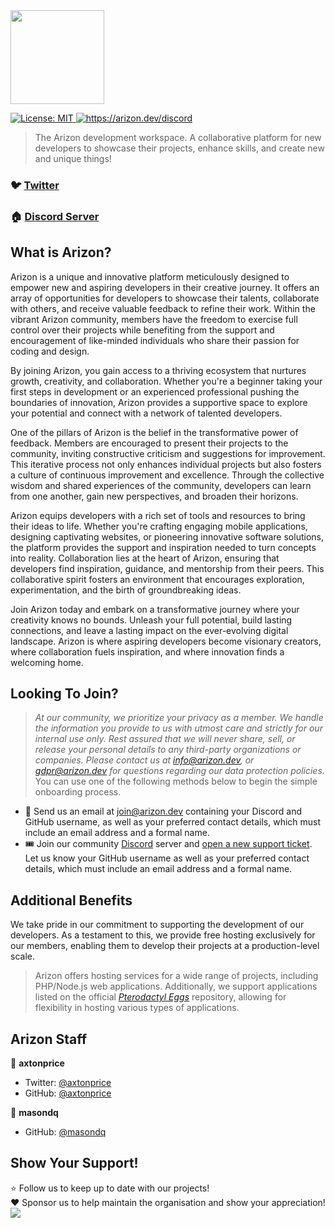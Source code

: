<div align="left"><img height="150" style="margin: 0; padding:0" src="https://user-images.githubusercontent.com/37771600/216801652-e1885d49-d256-4c8c-8632-f502c445cde1.png"></div>
<p>
  <a href="#" target="_blank">
    <img alt="License: MIT" src="https://img.shields.io/badge/License-MIT-yellow.svg" />
  </a>
  <a href="https://arizon.dev/discord" target="_blank">
    <img alt="https://arizon.dev/discord" src="https://img.shields.io/discord/826239258590969897?logo=discord&style=social" />
  </a>
</p>

> The Arizon development workspace. A collaborative platform for new developers to showcase their projects, enhance skills, and create new and unique things!

### 🐦 [Twitter](https://twitter.com/TeamArizon)
### 🏠 [Discord Server](https://arizon.dev/discord)

## What is Arizon?
Arizon is a unique and innovative platform meticulously designed to empower new and aspiring developers in their creative journey. It offers an array of opportunities for developers to showcase their talents, collaborate with others, and receive valuable feedback to refine their work. Within the vibrant Arizon community, members have the freedom to exercise full control over their projects while benefiting from the support and encouragement of like-minded individuals who share their passion for coding and design.

By joining Arizon, you gain access to a thriving ecosystem that nurtures growth, creativity, and collaboration. Whether you're a beginner taking your first steps in development or an experienced professional pushing the boundaries of innovation, Arizon provides a supportive space to explore your potential and connect with a network of talented developers.

One of the pillars of Arizon is the belief in the transformative power of feedback. Members are encouraged to present their projects to the community, inviting constructive criticism and suggestions for improvement. This iterative process not only enhances individual projects but also fosters a culture of continuous improvement and excellence. Through the collective wisdom and shared experiences of the community, developers can learn from one another, gain new perspectives, and broaden their horizons.

Arizon equips developers with a rich set of tools and resources to bring their ideas to life. Whether you're crafting engaging mobile applications, designing captivating websites, or pioneering innovative software solutions, the platform provides the support and inspiration needed to turn concepts into reality. Collaboration lies at the heart of Arizon, ensuring that developers find inspiration, guidance, and mentorship from their peers. This collaborative spirit fosters an environment that encourages exploration, experimentation, and the birth of groundbreaking ideas.

Join Arizon today and embark on a transformative journey where your creativity knows no bounds. Unleash your full potential, build lasting connections, and leave a lasting impact on the ever-evolving digital landscape. Arizon is where aspiring developers become visionary creators, where collaboration fuels inspiration, and where innovation finds a welcoming home.

## Looking To Join?
> *At our community, we prioritize your privacy as a member. We handle the information you provide to us with utmost care and strictly for our internal use only. Rest assured that we will never share, sell, or release your personal details to any third-party organizations or companies. Please contact us at info@arizon.dev, or gdpr@arizon.dev for questions regarding our data protection policies.*
You can use one of the following methods below to begin the simple onboarding process.

* 📨 Send us an email at join@arizon.dev containing your Discord and GitHub username, as well as your preferred contact details, which must include an email address and a formal name.
* 🎟️ Join our community [Discord](https://arizon.dev/discord) server and [open a new support ticket](https://discord.com/channels/826239258590969897/1011474540062322698/1011476328211546183). Let us know your GitHub username as well as your preferred contact details, which must include an email address and a formal name. 

## Additional Benefits
We take pride in our commitment to supporting the development of our developers. As a testament to this, we provide free hosting exclusively for our members, enabling them to develop their projects at a production-level scale.
> Arizon offers hosting services for a wide range of projects, including PHP/Node.js web applications. Additionally, we support applications listed on the official *[Pterodactyl Eggs](https://github.com/parkervcp/eggs)* repository, allowing for flexibility in hosting various types of applications.

## Arizon Staff

👤 **axtonprice**
* Twitter: [@axtonprice](https://twitter.com/axtonprice)
* GitHub: [@axtonprice](https://github.com/axtonprice)

👤 **masondq**
* GitHub: [@masondq](https://github.com/masondq)

## Show Your Support!

⭐ Follow us to keep up to date with our projects! <br>
❤️ Sponsor us to help maintain the organisation and show your appreciation! [![](https://img.shields.io/static/v1?label=Sponsor&message=%E2%9D%A4&logo=GitHub&color=%23fe8e86)](https://github.com/sponsors/arizon-dev)
